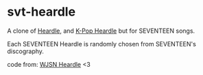 # svt-heardle

A clone of [Heardle](https://www.heardle.app/), and [K-Pop Heardle](https://heardle-kpop.glitch.me/) but for SEVENTEEN songs.

Each SEVENTEEN Heardle is randomly chosen from SEVENTEEN's discography.

code from: [WJSN Heardle](https://github.com/haseul/wjsn-heardle) <3
